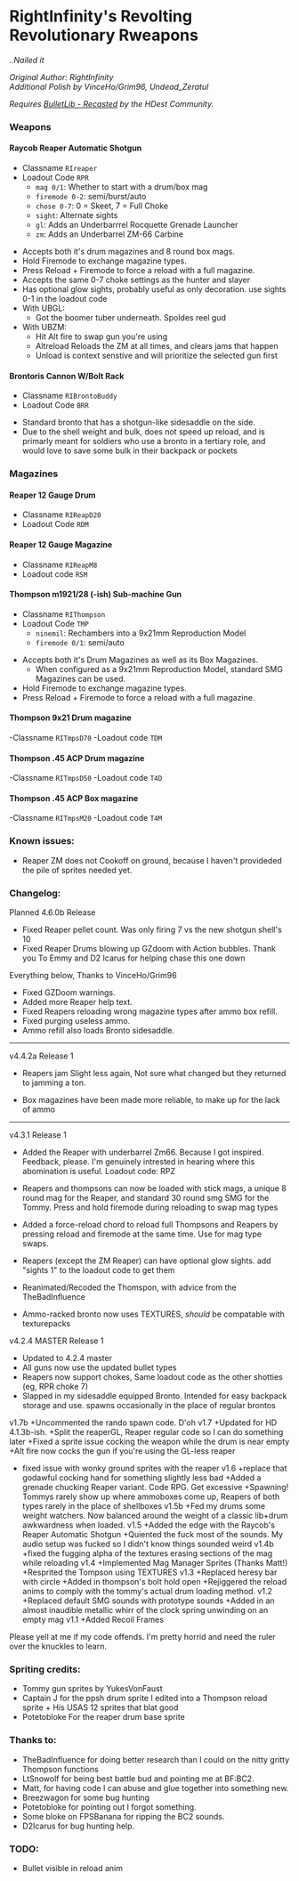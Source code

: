 # RightInfinity's Revolting Revolutionary Rweapons
_..Nailed it_


_Original Author: RightInfinity  
Additional Polish by VinceHo/Grim96, Undead_Zeratul_

_Requires [BulletLib - Recasted](https://github.com/HDest-Community/HDBulletLib-Recasted) by the HDest Community._

### Weapons

#### Raycob Reaper Automatic Shotgun
 - Classname `RIreaper`
 - Loadout Code	`RPR`
   - `mag 0/1`: Whether to start with a drum/box mag
   - `firemode 0-2`: semi/burst/auto
   - `chose 0-7`: 0 = Skeet, 7 = Full Choke
   - `sight`: Alternate sights
   - `gl`: Adds an Underbarrrel Rocquette Grenade Launcher
   - `zm`: Adds an Underbarrel ZM-66 Carbine

 + Accepts both it's drum magazines and 8 round box mags.
 + Hold Firemode to exchange magazine types.
 + Press Reload + Firemode to force a reload with a full magazine.
 + Accepts the same 0-7 choke settings as the hunter and slayer
 + Has optional glow sights, probably useful as only decoration. use sights 0-1 in the loadout code
 + With UBGL:
   + Got the boomer tuber underneath. Spoldes reel gud
 + With UBZM:
   + Hit Alt fire to swap gun you're using
   + Altreload Reloads the ZM at all times, and clears jams that happen
   + Unload is context senstive and will prioritize the selected gun first

#### Brontoris Cannon W/Bolt Rack
 - Classname `RIBrontoBuddy`
 - Loadout Code `BRR`
 + Standard bronto that has a shotgun-like sidesaddle on the side.
 + Due to the shell weight and bulk, does not speed up reload, and is primarly meant for soldiers who use a bronto in a tertiary role, and would love to save some bulk in their backpack or pockets

### Magazines

#### Reaper 12 Gauge Drum
 - Classname `RIReapD20`
 - Loadout Code	`RDM`

#### Reaper 12 Gauge Magazine
 - Classname `RIReapM8`
 - Loadout code `RSM`

#### Thompson m1921/28 (-ish) Sub-machine Gun
 - Classname `RIThompson`
 - Loadout Code `TMP`
   - `ninemil`: Rechambers into a 9x21mm Reproduction Model
   - `firemode 0/1`: semi/auto
 + Accepts both it's Drum Magazines as well as its Box Magazines.
   + When configured as a 9x21mm Reproduction Model, standard SMG Magazines can be used.
 + Hold Firemode to exchange magazine types.
 + Press Reload + Firemode to force a reload with a full magazine.
 
#### Thompson 9x21 Drum magazine
 -Classname `RITmpsD70`
 -Loadout code `TDM`
 
#### Thompson .45 ACP Drum magazine
 -Classname `RITmpsD50`
 -Loadout code `T4D`
 
#### Thompson .45 ACP Box magazine
 -Classname `RITmpsM20`
 -Loadout code `T4M`

### Known issues:

- Reaper ZM does not Cookoff on ground, because I haven't provideded the pile of sprites needed yet.


### Changelog:

Planned 4.6.0b Release
  + Fixed Reaper pellet count. Was only firing 7 vs the new shotgun shell's 10
  + Fixed Reaper Drums blowing up GZdoom with Action bubbles. Thank you To Emmy and D2 Icarus for helping chase this one down
  
Everything below, Thanks to VinceHo/Grim96
  + Fixed GZDoom warnings.
  + Added more Reaper help text.
  + Fixed Reapers reloading wrong magazine types after ammo box refill.
  + Fixed purging useless ammo.
  + Ammo refill also loads Bronto sidesaddle.

------------------
 v4.4.2a Release 1
  + Reapers jam Slight less again, Not sure what changed but they returned to jamming a ton.
  
  + Box magazines have been made more reliable, to make up for the lack of ammo

------------------
 v4.3.1 Release 1
  + Added the Reaper with underbarrel Zm66. Because I got inspired. Feedback, please. I'm genuinely intrested in hearing where this abomination is useful. Loadout code: RPZ
  
  + Reapers and thompsons can now be loaded with stick mags, a unique 8 round mag for the Reaper, and standard 30 round smg SMG for the Tommy. Press and hold firemode during reloading to swap mag types
  
  + Added a force-reload chord to reload full Thompsons and Reapers by pressing reload and firemode at the same time. Use for mag type swaps.
  + Reapers (except the ZM Reaper) can have optional glow sights. add "sights 1"  to the loadout code to get them
  + Reanimated/Recoded the Thomspon, with advice from the TheBadInfluence
  + Ammo-racked bronto now uses TEXTURES, _should_ be compatable with texturepacks

 v4.2.4 MASTER Release 1
 + Updated to 4.2.4 master
 + All guns now use the updated bullet types
 + Reapers now support chokes, Same loadout code as the other shotties (eg, RPR choke 7)
 + Slapped in my sidesaddle equipped Bronto. Intended for easy backpack storage and use. spawns occasionally in the place of regular brontos

 v1.7b
 +Uncommented the rando spawn code. D'oh
 v1.7
  +Updated for HD 4.1.3b-ish.
 +Split the reaperGL, Reaper regular  code so I can do something later
 +Fixed a sprite issue cocking the weapon while the drum is near empty
 +Alt fire now cocks the gun if you're using the GL-less reaper
 + fixed issue with wonky ground sprites with the reaper
 v1.6
 +replace that godawful cocking hand for something slightly less bad
 +Added a grenade chucking Reaper variant. Code RPG. Get excessive
 +Spawning! Tommys rarely show up where ammoboxes come up, Reapers of both types rarely in the place of shellboxes
 v1.5b
 +Fed my drums some weight watchers. Now balanced around the weight of a classic lib+drum awkwardness when loaded.
 v1.5
 +Added the edge with the Raycob's Reaper Automatic Shotgun
 +Quiented the fuck most of the sounds. My audio setup was fucked so I didn't know things sounded weird
 v1.4b
 +fixed the fugging alpha of the textures erasing sections of the mag while reloading
 v1.4
 +Implemented Mag Manager Sprites (Thanks Matt!)
 +Resprited the Tompson using TEXTURES
 v1.3
 +Replaced heresy bar with circle
 +Added in thompson's bolt hold open
 +Rejiggered the reload anims to comply with the tommy's actual drum loading method.
 v1.2
 +Replaced default SMG sounds with prototype sounds
 +Added in an almost inaudible metallic whirr of the clock spring unwinding on an empty mag
 v1.1
 +Added Recoil Frames

Please yell at me if my code offends. I'm pretty horrid and need the ruler over the knuckles to learn.

### Spriting credits:
- Tommy gun sprites by YukesVonFaust  
- Captain J for the ppsh drum sprite I edited into a Thompson reload sprite + His USAS 12 sprites that blat good  
- Potetobloke For the reaper drum base sprite  

### Thanks to:
- TheBadInfluence for doing better research than I could on the nitty gritty Thompson functions
- LtSnowolf for being best battle bud and pointing me at BF:BC2.
- Matt, for having code I can abuse and glue together into something new.
- Breezwagon for some bug hunting
- Potetobloke for pointing out I forgot something.
- Some bloke on FPSBanana for ripping the BC2 sounds.
- D2Icarus for bug hunting help.

### TODO:
- Bullet visible in reload anim
